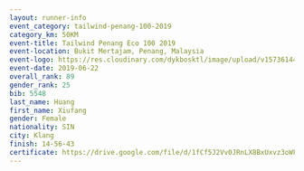 ```yaml
--- 
layout: runner-info 
event_category: tailwind-penang-100-2019 
category_km: 50KM 
event-title: Tailwind Penang Eco 100 2019 
event-location: Bukit Mertajam, Penang, Malaysia 
event-logo: https://res.cloudinary.com/dykbosktl/image/upload/v1573614442/Logo/Logo_gqlzi3.jpg 
event-date: 2019-06-22 
overall_rank: 89
gender_rank: 25
bib: 5548
last_name: Huang
first_name: Xiufang
gender: Female
nationality: SIN
city: Klang
finish: 14-56-43
certificate: https://drive.google.com/file/d/1fCf5J2Vv0JRnLX8BxUxvz3oWFUJ5LHL/view?usp=sharing
--- 
```

